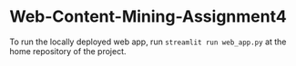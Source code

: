 # Web-Content-Mining-Assignment4


To run the locally deployed web app, run `streamlit run web_app.py` at the home repository of the project. 
